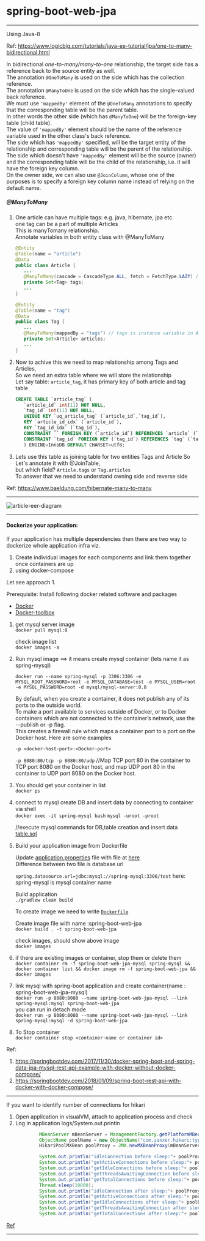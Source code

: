 # spring-boot-web-jpa
---------------------------------------------------------------------------------------------------------------
Using Java-8

Ref: https://www.logicbig.com/tutorials/java-ee-tutorial/jpa/one-to-many-bidirectional.html

In bidirectional *one-to-many/many-to-one* relationship, the target side has a reference back to the source entity as well.  
The annotation `@OneToMany` is used on the side which has the collection reference.  
The annotation `@ManyToOne` is used on the side which has the single-valued back reference.  
We must use `'mappedBy'` element of the `@OneToMany` annotations to specify that the corresponding table will be the parent table.  
In other words the other side (which has `@ManyToOne`) will be the foreign-key table (child table).  
The value of `'mappedBy'` element should be the name of the reference variable used in the other class's back reference.  
The side which has `'mappedBy'` specified, will be the target entity of the relationship and corresponding table will be the parent of the relationship.  
The side which doesn't have `'mappedBy'` element will be the source (owner) and the corresponding table will be the child of the relationship, i.e. it will have the foreign key column.  
On the owner side, we can also use `@JoinColumn`, whose one of the purposes is to specify a foreign key column name instead of relying on the default name.  


##### @ManyToMany

1. One article can have multiple tags: e.g. java, hibernate, jpa etc.    
   one tag can be a part of multiple Articles  
   This is manyTomany relationship.  
   Annotate variables in both entity class with @ManyToMany

   ```java
   @Entity
   @Table(name = "article")
   @Data
   public class Article {
      ...
      @ManyToMany(cascade = CascadeType.ALL, fetch = FetchType.LAZY) // Lazy loading of records
      private Set<Tag> tags;
      ...
   }
   ```


   ```java
   @Entity
   @Table(name = "tag")
   @Data
   public class Tag {
      ...
      @ManyToMany(mappedBy = "tags") // tags is instance variable in Article entity 
      private Set<Article> articles;
      ...
   }
   ```

2. Now to achive this we need to map relationship among Tags and Articles,  
   So we need an extra table where we will store the relationship  
   Let say table: `article_tag`, it has primary key of both article and tag table  

   ```sql
   CREATE TABLE `article_tag` (
      `article_id` int(11) NOT NULL,
      `tag_id` int(11) NOT NULL,
      UNIQUE KEY `uq_article_tag` (`article_id`,`tag_id`),
      KEY `article_id_idx` (`article_id`),
      KEY `tag_id_idx` (`tag_id`),
      CONSTRAINT `` FOREIGN KEY (`article_id`) REFERENCES `article` (`id`),
      CONSTRAINT `tag_id` FOREIGN KEY (`tag_id`) REFERENCES `tag` (`tag_id`)
      ) ENGINE=InnoDB DEFAULT CHARSET=utf8;
   ```

3. Lets use this table as joining table for two entities Tags and Article
   So Let's annotate it with @JoinTable,  
   but which field? `Article.tags` or `Tag.articles`  
   To answer that we need to understand owning side and reverse side
   


Ref: https://www.baeldung.com/hibernate-many-to-many

---------------------------------------------------------------------------------------------------------------
![article-eer-diagram](https://user-images.githubusercontent.com/3823705/47979440-34a48880-e0e9-11e8-8c6c-7c7f552d7ad3.png)


---------------------------------------------------------------------------------------------------------------

#### Dockerize your application:   

If your application has multiple dependencies then there are two way to dockerize whole application infra viz.  
1. Create individual images for each components and link them together once containers are up
2. using docker-compose

Let see approach 1.

Prerequisite:
Install following docker related software and packages
- [Docker](https://www.docker.com/products/docker-engine)
- [Docker-toolbox](https://docs.docker.com/toolbox/) 



1. get mysql server image  
`docker pull mysql:8`

   check image list  
   `docker images -a`


2. Run mysql image ==> it means create mysql container (lets name it as spring-mysql)

   `docker run --name spring-mysql -p 3306:3306 -e MYSQL_ROOT_PASSWORD=root -e MYSQL_DATABASE=test -e MYSQL_USER=root -e MYSQL_PASSWORD=root -d mysql/mysql-server:8.0`


   By default, when you create a container, it does not publish any of its ports to the outside world.  
   To make a port available to services outside of Docker, or to Docker containers which are not connected to the container’s network, use the --publish or -p flag.   
   This creates a firewall rule which maps a container port to a port on the Docker host. Here are some examples

   `-p <docker-host-port>:<Docker-port>`
   
   `-p 8080:80/tcp -p 8080:80/udp` //Map TCP port 80 in the container to TCP port 8080 on the Docker host, and map UDP port 80 in the container to UDP port 8080 on the Docker host.  

3. You should get your container in list  
`docker ps`

4. connect to mysql create DB and insert data by connecting to container via shell  
   `docker exec -it spring-mysql bash`
   `mysql -uroot -proot`

   //execute mysql commands for DB,table creation and insert data  
   [table.sql](src/main/resources/table.sql)

5. Build your application image from Dockerfile  

   Update [application.properties](src/main/resources/application.properties) file with file at [here](docker/application.properties)  
   Difference between two file is database url
 
   `spring.datasource.url=jdbc:mysql://spring-mysql:3306/test`
   here: spring-mysql is mysql container name


   Build application  
    `./gradlew clean build`

   To create image we need to write [`Dockerfile`](Dockerfile)   


   Create image file with name :spring-boot-web-jpa  
     `docker build . -t spring-boot-web-jpa`

   check images, should show above image  
     `docker images`

6. if there are existing images or container, stop them or delete them  
   `docker container rm -f spring-boot-web-jpa-mysql spring-mysql && docker container list && docker image rm -f spring-boot-web-jpa && docker images`

7. link mysql with spring-boot application and create container(name : spring-boot-web-jpa-mysql)  
   `docker run -p 8080:8080 --name spring-boot-web-jpa-mysql --link spring-mysql:mysql spring-boot-web-jpa`  
you can run in detach mode  
   `docker run -p 8080:8080 --name spring-boot-web-jpa-mysql --link spring-mysql:mysql -d spring-boot-web-jpa`


8. To Stop container  
   `docker container stop <container-name or container id>`  



Ref:   
1. https://springbootdev.com/2017/11/30/docker-spring-boot-and-spring-data-jpa-mysql-rest-api-example-with-docker-without-docker-compose/  
2. https://springbootdev.com/2018/01/09/spring-boot-rest-api-with-docker-with-docker-compose/



----------------------------------------------------------------------------------------------------------------
If you want to identify number of connections for hikari
1. Open application in visualVM, attach to application process and check 
2. Log in application logs/System.out.println
```java
            MBeanServer mBeanServer = ManagementFactory.getPlatformMBeanServer();
            ObjectName poolName = new ObjectName("com.zaxxer.hikari:type=Pool (HikariPool-1)");
            HikariPoolMXBean poolProxy = JMX.newMXBeanProxy(mBeanServer, poolName, HikariPoolMXBean.class);

            System.out.println("idleConnection before sleep:"+ poolProxy.getIdleConnections());
            System.out.println("getActiveConnections before sleep:"+ poolProxy.getActiveConnections());
            System.out.println("getIdleConnections before sleep:"+ poolProxy.getIdleConnections());
            System.out.println("getThreadsAwaitingConnection before sleep:"+ poolProxy.getThreadsAwaitingConnection());
            System.out.println("getTotalConnections before sleep:"+ poolProxy.getTotalConnections());
            Thread.sleep(10000);
            System.out.println("idleConnection after sleep:"+ poolProxy.getIdleConnections());
            System.out.println("getActiveConnections after sleep:"+ poolProxy.getActiveConnections());
            System.out.println("getIdleConnections after sleep:"+ poolProxy.getIdleConnections());
            System.out.println("getThreadsAwaitingConnection after sleep:"+ poolProxy.getThreadsAwaitingConnection());
            System.out.println("getTotalConnections after sleep:"+ poolProxy.getTotalConnections());
```

[Ref](https://github.com/brettwooldridge/HikariCP/wiki/MBean-(JMX)-Monitoring-and-Management)

---------------------------------------------------------------------------------------------------------------

